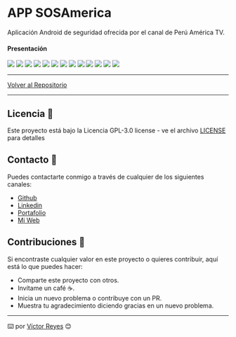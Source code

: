 # APP SOSAmerica
Aplicación Android de seguridad ofrecida por el canal de Perú América TV.

#### Presentación
<img src='https://raw.githubusercontent.com/tenshi98/Trabajo_Imagenes/main/APP%20SOSAmerica/src/Diapositiva2.JPG' />
<img src='https://raw.githubusercontent.com/tenshi98/Trabajo_Imagenes/main/APP%20SOSAmerica/src/Diapositiva3.JPG' />
<img src='https://raw.githubusercontent.com/tenshi98/Trabajo_Imagenes/main/APP%20SOSAmerica/src/Diapositiva4.JPG' />
<img src='https://raw.githubusercontent.com/tenshi98/Trabajo_Imagenes/main/APP%20SOSAmerica/src/Diapositiva5.JPG' />
<img src='https://raw.githubusercontent.com/tenshi98/Trabajo_Imagenes/main/APP%20SOSAmerica/src/Diapositiva6.JPG' />
<img src='https://raw.githubusercontent.com/tenshi98/Trabajo_Imagenes/main/APP%20SOSAmerica/src/Diapositiva7.JPG' />
<img src='https://raw.githubusercontent.com/tenshi98/Trabajo_Imagenes/main/APP%20SOSAmerica/src/Diapositiva8.JPG' />
<img src='https://raw.githubusercontent.com/tenshi98/Trabajo_Imagenes/main/APP%20SOSAmerica/src/Diapositiva9.JPG' />
<img src='https://raw.githubusercontent.com/tenshi98/Trabajo_Imagenes/main/APP%20SOSAmerica/src/Diapositiva10.JPG' />
<img src='https://raw.githubusercontent.com/tenshi98/Trabajo_Imagenes/main/APP%20SOSAmerica/src/Diapositiva11.JPG' />
<img src='https://raw.githubusercontent.com/tenshi98/Trabajo_Imagenes/main/APP%20SOSAmerica/src/Diapositiva12.JPG' />
<img src='https://raw.githubusercontent.com/tenshi98/Trabajo_Imagenes/main/APP%20SOSAmerica/src/Diapositiva13.JPG' />
<img src='https://raw.githubusercontent.com/tenshi98/Trabajo_Imagenes/main/APP%20SOSAmerica/src/Diapositiva14.JPG' />

---

[Volver al Repositorio](https://github.com/tenshi98/Trabajo_Imagenes/)

---

## Licencia 📄
Este proyecto está bajo la Licencia GPL-3.0 license - ve el archivo [LICENSE](LICENSE) para detalles

## Contacto 📖
Puedes contactarte conmigo a través de cualquier de los siguientes canales:
- [Github](https://github.com/tenshi98)
- [Linkedin](https://www.linkedin.com/in/victor-reyes-galvez/)
- [Portafolio](https://tenshi98.github.io/portafolio/)
- [Mi Web](https://web.digitalcreations.cl/)

## Contribuciones 🎁
Si encontraste cualquier valor en este proyecto o quieres contribuir, aquí está lo que puedes hacer:

- Comparte este proyecto con otros.
- Invítame un café ☕.
- Inicia un nuevo problema o contribuye con un PR.
- Muestra tu agradecimiento diciendo gracias en un nuevo problema.

---

⌨️ por [Víctor Reyes](https://github.com/tenshi98) 😊